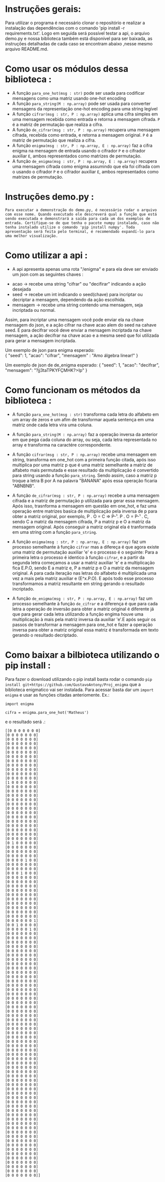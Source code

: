 # Instruções gerais:

Para utilizar o programa é necessário clonar o repositório e realizar a instalação das dependências com o comando 'pip install -r requirements.txt'. Logo em seguida será possível testar a api, o arquivo demo.py e nossa biblioteca também está disponível para ser baixada, as instruções detalhadas de cada caso se encontram abaixo ,nesse mesmo arquivo README.md.

# Como usar os módulos dessa biblioteca : 

* A função `para_one_hot(msg : str)` pode ser usada para codificar mensagens como uma matriz usando one-hot encoding
* A função `para_string(M : np.array)` pode ser usada para converter mensagens da representação one-hot encoding para uma string legível
* A função `cifrar(msg : str, P : np.array)` aplica uma cifra simples em uma mensagem recebida como entrada e retorna a mensagem cifrada. `P` é a matriz de permutação que realiza a cifra.
* A função `de_cifrar(msg : str, P : np.array)` recupera uma mensagem cifrada, recebida como entrada, e retorna a mensagem original. `P` é a matriz de permutação que realiza a cifra.
* A função `enigma(msg : str, P : np.array, E : np.array)` faz a cifra enigma na mensagem de entrada usando o cifrador `P` e o cifrador auxiliar `E`, ambos representados como matrizes de permutação.
* A função `de_enigma(msg : str, P : np.array, E : np.array)` recupera uma mensagem cifrada como enigma assumindo que ela foi cifrada com o usando o cifrador `P` e o cifrador auxiliar `E`, ambos representados como matrizes de permutação.

# Instruções demo.py :

    Para executar a demonstração do demo.py, é necessário rodar o arquivo com esse nome. Quando executado ele descreverá qual a função que está sendo executada e demonstrará a saída para cada um dos exemplos de entrada. Certifique-se de que tenha o pacote numpy instalado, caso não tenha instalado utilize o comando 'pip install numpy'. Toda apresentação será feita pelo terminal, é recomendado expandí-lo para uma melhor visualização.

# Como utilizar a api :


* A api apresenta apenas uma rota "/enigma" e para ela deve ser enviado um json com as seguintes chaves :
 - acao → recebe uma string "cifrar" ou "decifirar" indicando a ação desejada
 - seed → recebe um int indicando o seed(chave) para incriptar ou decriptar a mensagem, dependendo da ação escolhida.
 - mensagem → recebe uma string contendo uma mensagem, seja incriptada ou normal.


 Assim, para incriptar uma mensagem você pode enviar ela na chave mensagem do json, e a ação cifrar na chave acao alem do seed na cahave seed. E para decifrar você deve enviar a mensagem incriptada na chave mensagem, a ação decifrar na chave acao e a mesma seed que foi utilizada para gerar a mensagem incriptada.

 Um exemplo de json para enigma esperado:  
 {
    "seed": 1,
    "acao": "cifrar",
    "mensagem" : "Amo álgebra linear!"
 }

 Um exemplo de json de de_enigma esperado:
{
    "seed": 1,
    "acao": "decifrar",
    "mensagem": "?jj3taTPKYFÇMHK?>Ip"
}


# Como funcionam os métodos da biblioteca :
 * A função `para_one_hot(msg : str)` transforma cada letra do alfabeto em um array de zeros e um afim de transformar aquela sentença em uma matriz onde cada letra vira uma coluna.

 * A função `para_string(M : np.array)` faz a operação inversa da anterior em que pega cada coluna do array, ou seja, cada letra representada no array e transforma na caractére correspondente.

* A função `cifrar(msg : str, P : np.array)` recebe uma mensagem em string, transforma em one_hot com a primeira função citada, após isso multiplica por uma matriz p que é uma matriz semelhante a matriz de alfabeto mais permutada e esse resultado da multiplicação é convertido para string usando a função `para_string`. Sendo assim, caso a matriz p troque a letra B por A na palavra "BANANA" após essa operação ficaria "ABNBNB".


* A função `de_cifrar(msg : str, P : np.array)` recebe a uma mensagem cifrada e a matriz de permutação p utilizada para gerar essa mensagem. Após isso, trasnforma a mensagem em questão em one_hot, e faz uma operação entre matrizes basíca de multiplicação pela inversa de p para obter a matriz original, por exemplo, P . O = C => P-¹. P . O = P-¹ . C, sendo C a matriz da mensagem cifrada, P a matriz p e O a matriz da mensagem original. Após conseguir a matriz original ela é tranformada em uma string com a função `para_string`.

* A função `enigma(msg : str, P : np.array, E : np.array)` faz um processo semelhante à função `cifrar` mas a difereça é que agora existe uma matriz de permutação auxiliar 'e' e o processo é o seguinte: Para a primeira letra o processo é identico à função `cifrar`, e a partir da segunda letra começamos a usar a matriz auxiliar 'e' e a multiplicação fica E.P.O, sendo E a matriz e, P a matriz p e O a matriz da mensagem original. A para cada iteração nas letras do alfabeto é multiplicada uma vez a mais pela matriz auxiliar e (E^x.P.O). E após todo esse processo transformamos a matriz resultante em string gerando o resultado incriptado. 


* A função `de_enigma(msg : str, P : np.array, E : np.array)` faz um processo semelhante à função `de_cifrar` e a diferença é que para cada letra a operação de inversão para obter a matriz original é diferente já que para gerar cada letra utilizando a função engima houve uma multiplicação à mais pela matriz inversa da auxiliar 'e'.E após seguir os passos de transformar a mensagem para one_hot e fazer a operação inversa para obter a matriz original essa matriz é transformada em texto gerando o resultado decriptado.

 # Como baixar a bilbioteca utilizando o pip install :

 Para fazer o download utilizando o pip install basta rodar o comando `pip install git+https://github.com/GustavoAntony/Proj_enigma` que a biblioteca enigmatico vai ser instalada. Para acessar basta dar um `import enigma` e usar as funções citadas anteriomente. 
 Ex.: 
 ```
 import enigma

cifra = enigma.para_one_hot('Matheus')

 ````

 e o resultado será .:

 ```
 [[0 0 0 0 0 0 0]
 [0 0 0 0 0 0 0]
 [0 0 0 0 0 0 0]
 [0 0 0 0 0 0 0]
 [0 0 0 0 0 0 0]
 [0 0 0 0 0 0 0]
 [0 0 0 0 0 0 0]
 [0 0 0 0 0 0 0]
 [0 0 0 0 0 0 0]
 [0 0 0 0 0 0 0]
 [0 0 0 0 0 0 0]
 [0 0 0 0 0 0 0]
 [1 0 0 0 0 0 0]
 [0 0 0 0 0 0 0]
 [0 0 0 0 0 0 0]
 [0 0 0 0 0 0 0]
 [0 0 0 0 0 0 0]
 [0 0 0 0 0 0 0]
 [0 0 0 0 0 0 0]
 [0 0 0 0 0 0 0]
 [0 0 0 0 0 0 0]
 [0 0 0 0 0 0 0]
 [0 0 0 0 0 0 0]
 [0 0 0 0 0 0 0]
 [0 0 0 0 0 0 0]
 [0 0 0 0 0 0 0]
 [0 1 0 0 0 0 0]
 [0 0 0 0 0 0 0]
 [0 0 0 0 0 0 0]
 [0 0 0 0 0 0 0]
 [0 0 0 0 1 0 0]
 [0 0 0 0 0 0 0]
 [0 0 0 0 0 0 0]
 [0 0 0 1 0 0 0]
 [0 0 0 0 0 0 0]
 [0 0 0 0 0 0 0]
 [0 0 0 0 0 0 0]
 [0 0 0 0 0 0 0]
 [0 0 0 0 0 0 0]
 [0 0 0 0 0 0 0]
 [0 0 0 0 0 0 0]
 [0 0 0 0 0 0 0]
 [0 0 0 0 0 0 0]
 [0 0 0 0 0 0 0]
 [0 0 0 0 0 0 1]
 [0 0 1 0 0 0 0]
 [0 0 0 0 0 1 0]
 [0 0 0 0 0 0 0]
 [0 0 0 0 0 0 0]
 [0 0 0 0 0 0 0]
 [0 0 0 0 0 0 0]
 [0 0 0 0 0 0 0]
 [0 0 0 0 0 0 0]
 [0 0 0 0 0 0 0]
 [0 0 0 0 0 0 0]
 [0 0 0 0 0 0 0]
 [0 0 0 0 0 0 0]
 [0 0 0 0 0 0 0]
 [0 0 0 0 0 0 0]
 [0 0 0 0 0 0 0]
 [0 0 0 0 0 0 0]
 [0 0 0 0 0 0 0]
 [0 0 0 0 0 0 0]
 [0 0 0 0 0 0 0]
 [0 0 0 0 0 0 0]
 [0 0 0 0 0 0 0]
 [0 0 0 0 0 0 0]
 [0 0 0 0 0 0 0]
 [0 0 0 0 0 0 0]
 [0 0 0 0 0 0 0]
 [0 0 0 0 0 0 0]
 [0 0 0 0 0 0 0]
 [0 0 0 0 0 0 0]
 [0 0 0 0 0 0 0]
 [0 0 0 0 0 0 0]
 [0 0 0 0 0 0 0]
 [0 0 0 0 0 0 0]
 [0 0 0 0 0 0 0]
 [0 0 0 0 0 0 0]
 [0 0 0 0 0 0 0]
 [0 0 0 0 0 0 0]
 [0 0 0 0 0 0 0]
 [0 0 0 0 0 0 0]
 [0 0 0 0 0 0 0]
 [0 0 0 0 0 0 0]
 [0 0 0 0 0 0 0]
 [0 0 0 0 0 0 0]
 [0 0 0 0 0 0 0]
 [0 0 0 0 0 0 0]
 [0 0 0 0 0 0 0]
 [0 0 0 0 0 0 0]
 [0 0 0 0 0 0 0]
 [0 0 0 0 0 0 0]
 [0 0 0 0 0 0 0]
 [0 0 0 0 0 0 0]
 [0 0 0 0 0 0 0]
 [0 0 0 0 0 0 0]
 [0 0 0 0 0 0 0]
 [0 0 0 0 0 0 0]
 [0 0 0 0 0 0 0]
 [0 0 0 0 0 0 0]
 [0 0 0 0 0 0 0]
 [0 0 0 0 0 0 0]
 [0 0 0 0 0 0 0]]
 ```



